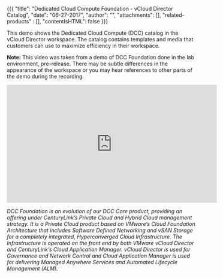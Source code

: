{{{
"title": "Dedicated Cloud Compute Foundation - vCloud Director Catalog",
"date": "06-27-2017",
"author": "",
"attachments": [],
"related-products" : [],
"contentIsHTML": false
}}}

This demo shows the Dedicated Cloud Compute (DCC) catalog in the vCloud Director workspace. The catalog contains templates and media that customers can use to maximize efficiency in their workspace.

**Note:** This video was taken from a demo of DCC Foundation done in the lab environment, pre-release. There may be subtle differences in the appearance of the workspace or you may hear references to other parts of the demo during the recording.

<iframe width="560" height="315" src="https://player.vimeo.com/video/223078336" frameborder="0" allowfullscreen></iframe>

*DCC Foundation is an evolution of our DCC Core product, providing an offering under CenturyLink’s Private Cloud and Hybrid Cloud management strategy. It is a Private Cloud product based on VMware’s Cloud Foundation Architecture that includes Software Defined Networking and vSAN Storage for a completely integrated, Hyperconverged Cloud Infrastructure. The Infrastructure is operated on the front end by both VMware vCloud Director and CenturyLink’s Cloud Application Manager. vCloud Director is used for Governance and Network Control and Cloud Application Manager is used for delivering Managed Anywhere Services and Automated Lifecycle Management (ALM).*
